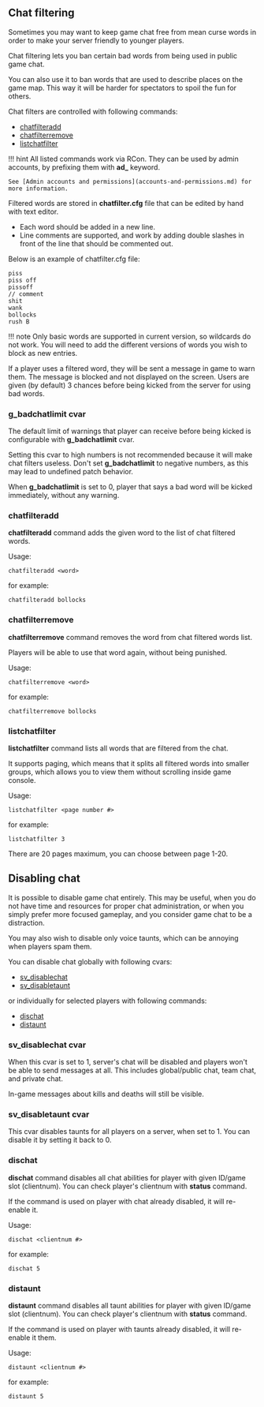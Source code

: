 ## Chat filtering

Sometimes you may want to keep game chat free from mean curse words
in order to make your server friendly to younger players.

Chat filtering lets you ban certain bad words from being used in public game chat.

You can also use it to ban words that are used to describe places on the game map. 
This way it will be harder for spectators to spoil the fun for others.

Chat filters are controlled with following commands:

- [chatfilteradd](#chatfilteradd)
- [chatfilterremove](#chatfilterremove)
- [listchatfilter](#listchatfilter)

!!! hint
    All listed commands work via RCon.
    They can be used by admin accounts, by prefixing them with **ad_** keyword.
    
    See [Admin accounts and permissions](accounts-and-permissions.md) for more information.

Filtered words are stored in **chatfilter.cfg** file that can be edited by hand with text editor.

- Each word should be added in a new line.
- Line comments are supported, and work by adding double slashes in front of the line that should
  be commented out.

Below is an example of chatfilter.cfg file:

```
piss
piss off
pissoff
// comment
shit
wank
bollocks
rush B
```

!!! note
    Only basic words are supported in current version, so wildcards do not work. 
    You will need to add the different versions of words you wish to block as new entries.
    
If a player uses a filtered word, they will be sent a message in game to warn them.
The message is blocked and not displayed on the screen.
Users are given (by default) 3 chances before being kicked from the server for using bad words.

### g_badchatlimit cvar

The default limit of warnings that player can receive before being kicked is configurable
with **g_badchatlimit** cvar.

Setting this cvar to high numbers is not recommended because it will make chat filters useless. 
Don't set **g_badchatlimit** to negative numbers, as this may lead to undefined patch behavior.

When **g_badchatlimit** is set to 0, player that says a bad word will be kicked immediately, without any warning.

### <a name="chatfilteradd"></a> chatfilteradd

**chatfilteradd** command adds the given word to the list of chat filtered words.

Usage:

```
chatfilteradd <word>
```

for example:

```
chatfilteradd bollocks
```

### <a name="chatfilterremove"></a> chatfilterremove

**chatfilterremove** command removes the word from chat filtered words list.

Players will be able to use that word again, without being punished.

Usage:

```
chatfilterremove <word>
```

for example:

```
chatfilterremove bollocks
```

### <a name="listchatfilter"></a> listchatfilter

**listchatfilter** command lists all words that are filtered from the chat.

It supports paging, which means that it splits all filtered words into smaller groups,
which allows you to view them without scrolling inside game console.

Usage:

```
listchatfilter <page number #>
```

for example:

```
listchatfilter 3
```

There are 20 pages maximum, you can choose between page 1-20.

## Disabling chat

It is possible to disable game chat entirely. This may be useful, when you do not have time
and resources for proper chat administration, or when you simply prefer more focused gameplay,
and you consider game chat to be a distraction.

You may also wish to disable only voice taunts, which can be annoying when players
spam them.

You can disable chat globally with following cvars:

- [sv_disablechat](#disable-chat-cvar)
- [sv_disabletaunt](#disable-taunts-cvar)

or individually for selected players with following commands:

- [dischat](#disable-chat-command)
- [distaunt](#disable-taunts-command)

### <a name="disable-chat-cvar"></a> sv_disablechat cvar

When this cvar is set to 1, server's chat will be disabled and players won't be able to send messages at all.
This includes global/public chat, team chat, and private chat.

In-game messages about kills and deaths will still be visible.

### <a name="disable-taunts-cvar"></a> sv_disabletaunt cvar

This cvar disables taunts for all players on a server, when set to 1.
You can disable it by setting it back to 0.

### <a name="disable-chat-command"></a> dischat

**dischat** command disables all chat abilities for player with given ID/game slot (clientnum).
You can check player's clientnum with **status** command.

If the command is used on player with chat already disabled, it will re-enable it.

Usage:

```
dischat <clientnum #>
```

for example:

```
dischat 5
```

### <a name="disable-taunts-command"></a> distaunt

**distaunt** command disables all taunt abilities for player with given ID/game slot (clientnum).
You can check player's clientnum with **status** command.

If the command is used on player with taunts already disabled, it will re-enable it them.

Usage:

```
distaunt <clientnum #>
```

for example:

```
distaunt 5
```